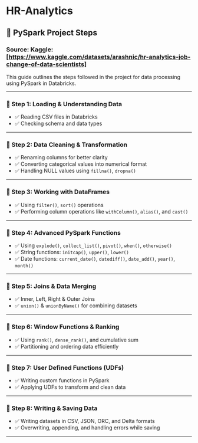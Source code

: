 # HR-Analytics

## 📝 PySpark Project Steps
### Source: Kaggle:[https://www.kaggle.com/datasets/arashnic/hr-analytics-job-change-of-data-scientists]

This guide outlines the steps followed in the project for data processing using PySpark in Databricks.

---

### 📌 Step 1: Loading & Understanding Data
- ✅ Reading CSV files in Databricks  
- ✅ Checking schema and data types  

---

### 📌 Step 2: Data Cleaning & Transformation
- ✅ Renaming columns for better clarity  
- ✅ Converting categorical values into numerical format  
- ✅ Handling NULL values using `fillna()`, `dropna()`  

---

### 📌 Step 3: Working with DataFrames
- ✅ Using `filter()`, `sort()` operations  
- ✅ Performing column operations like `withColumn()`, `alias()`, and `cast()`  

---

### 📌 Step 4: Advanced PySpark Functions
- ✅ Using `explode()`, `collect_list()`, `pivot()`, `when()`, `otherwise()`  
- ✅ String functions: `initcap()`, `upper()`, `lower()`  
- ✅ Date functions: `current_date()`, `datediff()`, `date_add()`, `year()`, `month()`  

---

### 📌 Step 5: Joins & Data Merging
- ✅ Inner, Left, Right & Outer Joins  
- ✅ `union()` & `unionByName()` for combining datasets  

---

### 📌 Step 6: Window Functions & Ranking
- ✅ Using `rank()`, `dense_rank()`, and cumulative sum  
- ✅ Partitioning and ordering data efficiently  

---

### 📌 Step 7: User Defined Functions (UDFs)
- ✅ Writing custom functions in PySpark  
- ✅ Applying UDFs to transform and clean data  

---

### 📌 Step 8: Writing & Saving Data
- ✅ Writing datasets in CSV, JSON, ORC, and Delta formats  
- ✅ Overwriting, appending, and handling errors while saving  

---
